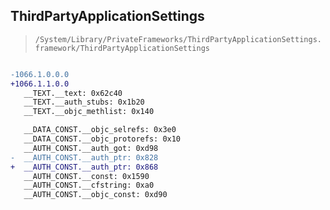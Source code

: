 ## ThirdPartyApplicationSettings

> `/System/Library/PrivateFrameworks/ThirdPartyApplicationSettings.framework/ThirdPartyApplicationSettings`

```diff

-1066.1.0.0.0
+1066.1.1.0.0
   __TEXT.__text: 0x62c40
   __TEXT.__auth_stubs: 0x1b20
   __TEXT.__objc_methlist: 0x140

   __DATA_CONST.__objc_selrefs: 0x3e0
   __DATA_CONST.__objc_protorefs: 0x10
   __AUTH_CONST.__auth_got: 0xd98
-  __AUTH_CONST.__auth_ptr: 0x828
+  __AUTH_CONST.__auth_ptr: 0x868
   __AUTH_CONST.__const: 0x1590
   __AUTH_CONST.__cfstring: 0xa0
   __AUTH_CONST.__objc_const: 0xd90

```
